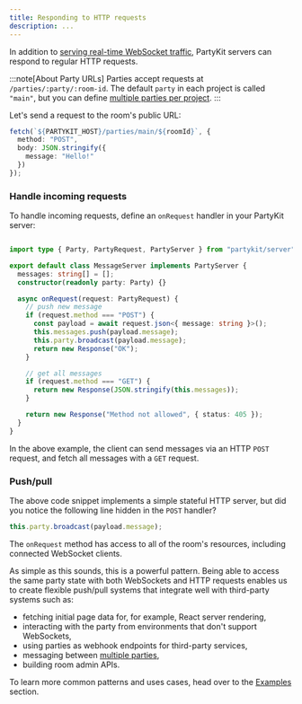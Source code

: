 ```yaml
---
title: Responding to HTTP requests
description: ...
---
```


In addition to [serving real-time WebSocket traffic](../building-a-real-time-websocket-server/), PartyKit servers can respond to regular HTTP requests.

:::note[About Party URLs]
Parties accept requests at `/parties/:party/:room-id`. The default `party` in each project is called `"main"`, but you can define [multiple parties per project](../using-multiple-parties-per-project/).
:::

Let's send a request to the room's public URL:

```ts
fetch(`${PARTYKIT_HOST}/parties/main/${roomId}`, { 
  method: "POST", 
  body: JSON.stringify({
    message: "Hello!"
  })
});
```


### Handle incoming requests

To handle incoming requests, define an `onRequest` handler in your PartyKit server:
```ts

import type { Party, PartyRequest, PartyServer } from "partykit/server";

export default class MessageServer implements PartyServer {
  messages: string[] = [];
  constructor(readonly party: Party) {}

  async onRequest(request: PartyRequest) {
    // push new message
    if (request.method === "POST") {
      const payload = await request.json<{ message: string }>();
      this.messages.push(payload.message);
      this.party.broadcast(payload.message);
      return new Response("OK");
    }

    // get all messages
    if (request.method === "GET") {
      return new Response(JSON.stringify(this.messages));
    }

    return new Response("Method not allowed", { status: 405 });
  }
}
```

In the above example, the client can send messages via an HTTP `POST` request, and fetch all messages with a `GET` request.

### Push/pull

The above code snippet implements a simple stateful HTTP server, but did you notice the following line hidden in the `POST` handler?

```ts
this.party.broadcast(payload.message);
```

The `onRequest` method has access to all of the room's resources, including connected WebSocket clients. 

As simple as this sounds, this is a powerful pattern. Being able to access the same party state with both WebSockets and HTTP requests enables us to create flexible push/pull systems that integrate well with third-party systems such as:

- fetching initial page data for, for example, React server rendering,
- interacting with the party from environments that don't support WebSockets,
- using parties as webhook endpoints for third-party services,
- messaging between [multiple parties](./using-multiple-parties-per-project/),
- building room admin APIs.

To learn more common patterns and uses cases, head over to the [Examples](/examples/all-examples/) section.

